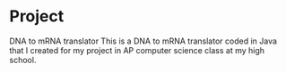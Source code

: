 Project
=======

DNA to mRNA translator
This is a DNA to mRNA translator coded in Java that I created for my project in AP computer science class at my high school.
